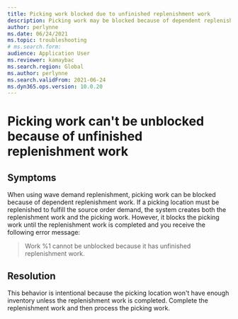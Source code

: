 ```yaml
--- 
title: Picking work blocked due to unfinished replenishment work 
description: Picking work may be blocked because of dependent replenishment work. Complete the replenishment work and then process the picking work. 
author: perlynne 
ms.date: 06/24/2021 
ms.topic: troubleshooting 
# ms.search.form:  
audience: Application User 
ms.reviewer: kamaybac 
ms.search.region: Global 
ms.author: perlynne 
ms.search.validFrom: 2021-06-24 
ms.dyn365.ops.version: 10.0.20 
--- 
```

# Picking work can't be unblocked because of unfinished replenishment work

## Symptoms

When using wave demand replenishment, picking work can be blocked because of dependent replenishment work. If a picking location must be replenished to fulfill the source order demand, the system creates both the replenishment work and the picking work. However, it blocks the picking work until the replenishment work is completed and you receive the following error message:

> Work %1 cannot be unblocked because it has unfinished replenishment work.

## Resolution

This behavior is intentional because the picking location won't have enough inventory unless the replenishment work is completed. Complete the replenishment work and then process the picking work.
